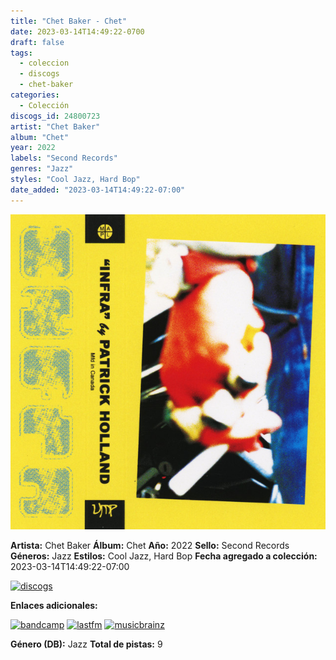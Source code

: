 ```yaml
---
title: "Chet Baker - Chet"
date: 2023-03-14T14:49:22-0700
draft: false
tags:
  - coleccion
  - discogs
  - chet-baker
categories:
  - Colección
discogs_id: 24800723
artist: "Chet Baker"
album: "Chet"
year: 2022
labels: "Second Records"
genres: "Jazz"
styles: "Cool Jazz, Hard Bop"
date_added: "2023-03-14T14:49:22-07:00"
---
```


![cover](image.jpeg (Chet Baker - Chet))

**Artista:** Chet Baker
**Álbum:** Chet
**Año:** 2022
**Sello:** Second Records
**Géneros:** Jazz
**Estilos:** Cool Jazz, Hard Bop
**Fecha agregado a colección:** 2023-03-14T14:49:22-07:00

[![discogs](../../links/svg/discogs.png (discogs))](https://api.discogs.com/releases/24800723)


**Enlaces adicionales:**

[![bandcamp](../../links/svg/bandcamp.png (bandcamp))](https://calomine.bandcamp.com/album/chet-baker)
[![lastfm](../../links/svg/lastfm.png (lastfm))](https://www.last.fm/music/Chet+Baker/Chet)
[![musicbrainz](../../links/svg/musicbrainz.png (musicbrainz))](https://musicbrainz.org/release/d3457b1d-d4f7-45a8-8c12-a3806bd1320a)

**Género (DB):** Jazz
**Total de pistas:** 9
